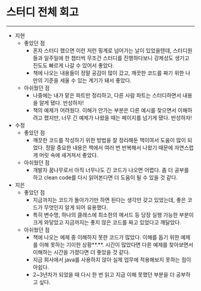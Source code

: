 
# 스터디 전체 회고

---

- 지현
  - 좋았던 점
    - 혼자 스터디 했으면 이런 저런 핑계로 넘어가는 날이 있었을텐데, 스터디원들과 일주일에 한 챕터씩 무조건 스터디를 진행하다보니 강제성도 생기고 진도도 빠르게 나갈 수 있어서 좋았다.
    - 책에 나오는 내용들이 정말 공감이 많이 갔고, 깨끗한 코드를 짜기 위한 나만의 기준을 세울 수 있는 계기가 돼서 좋았다.
  - 아쉬웠던 점
    - 나중에는 내가 맡은 파트만 정리하고, 다른 사람 파트는 스터디하면서 내용을 알게 됐다. 반성하자!
    - 책의 예제가 어려웠다. 이해가 안가는 부분은 다른 예시를 찾으면서 이해하려고 했지만, 너무 긴 예제가 나왔을 때는 페이지를 넘기게 됐다. 반성하자!
- 수정
  - 좋았던 점
    - 깨끗한 코드를 작성하기 위한 방법을 잘 정리해둔 책이여서 도움이 많이 되었다. 정말 중요한 내용은 책에서 여러 번 반복해서 나왔기 때문에 자연스럽게 머릿 속에 새겨져서 좋았다.
  - 아쉬웠던 점
    - 개발자 꿈나무로서 아직 너무나도 긴 코드가 나오면 어렵다. 좀 더 공부를 하고 clean code를 다시 읽어본다면 더 도움이 될 수 있을 것 같다.
- 지은
  - 좋았던 점
    - 지금까지는 코드가 돌아가기만 하면 된다는 생각만 갖고 있었는데, 좋은 코드가 무엇인지 알게 되어 유용했다.
    - 특히 변수명, 하나의 클래스에 최소한의 메서드 등 당장 실행 가능한 부분이 크게 와닿았고 지금까지는 좋지 않은 코드를 짜고 있었다고 깨달았다.
  - 아쉬웠던 점
    - 책에 나오는 예제 중 이해하지 못한 코드가 많았다. 이해를 돕기 위한 예제를 이해 못하는 기이한 상황**.**. 시간이 많았다면 다른 예제를 찾아보면서 이해하는 시간을 가졌다면 더 좋았을 것 같다.
    - 지금 회사에서 java를 사용하지 않아 실제 업무에 적용해보지 못하는 점이 아쉽다.
    - 2~3년차가 되었을 때 다시 한 번 읽고 지금 이해 못했던 부분을 더 공부하고 싶다.
